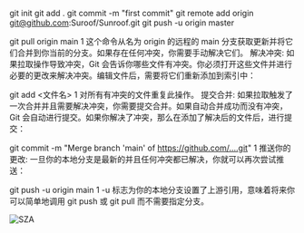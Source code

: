 git init
git add . 
git commit -m "first commit"
git remote add origin git@github.com:Suroof/Sunroof.git
git push -u origin master

git pull origin main
1
这个命令从名为 origin 的远程的 main 分支获取更新并将它们合并到你当前的分支。如果存在任何冲突，你需要手动解决它们。
解决冲突:
如果拉取操作导致冲突，Git 会告诉你哪些文件有冲突。你必须打开这些文件并进行必要的更改来解决冲突。编辑文件后，需要将它们重新添加到索引中：

git add <文件名>
1
对所有有冲突的文件重复此操作。
提交合并:
如果拉取触发了一次合并并且需要解决冲突，你需要提交合并。如果自动合并成功而没有冲突，Git 会自动进行提交。如果你解决了冲突，那么在添加了解决后的文件后，进行提交：

git commit -m "Merge branch 'main' of https://github.com/....git"
1
推送你的更改:
一旦你的本地分支是最新的并且任何冲突都已解决，你就可以再次尝试推送：

git push -u origin main
1
-u 标志为你的本地分支设置了上游引用，意味着将来你可以简单地调用 git push 或 git pull 而不需要指定分支。

![SZA](https://github.com/user-attachments/assets/509388b2-caf6-49a7-8fa8-32c1ed7e6af6)


